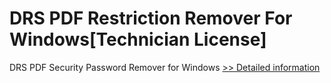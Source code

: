 # DRS PDF Restriction Remover For Windows[Technician License]
DRS PDF Security Password Remover for Windows
[>> Detailed information](https://secure.shareit.com/shareit/product.html?productid=301004389&affiliateid=200057808)